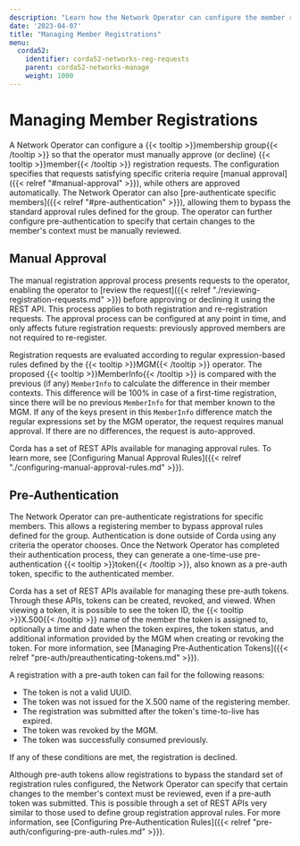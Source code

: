 ```yaml
---
description: "Learn how the Network Operator can configure the member registration process and review registration requests."
date: '2023-04-07'
title: "Managing Member Registrations"
menu:
  corda52:
    identifier: corda52-networks-reg-requests
    parent: corda52-networks-manage
    weight: 1000
---
```

# Managing Member Registrations

A Network Operator can configure a {{< tooltip >}}membership group{{< /tooltip >}} so that the operator must manually approve (or decline) {{< tooltip >}}member{{< /tooltip >}} registration requests.
The configuration specifies that requests satisfying specific criteria require [manual approval]({{< relref "#manual-approval" >}}), while others are approved automatically.
The Network Operator can also [pre-authenticate specific members]({{< relref "#pre-authentication" >}}), allowing them to bypass the standard approval rules defined for the group.
The operator can further configure pre-authentication to specify that certain changes to the member's context must be manually reviewed.

## Manual Approval

The manual registration approval process presents requests to the operator, enabling the operator to [review the request]({{< relref "./reviewing-registration-requests.md" >}}) before approving or declining it using the REST API.
This process applies to both registration and re-registration requests.
The approval process can be configured at any point in time, and only affects future registration requests: previously approved members are not required to re-register.

Registration requests are evaluated according to regular expression-based rules defined by the {{< tooltip >}}MGM{{< /tooltip >}} operator.
The proposed {{< tooltip >}}MemberInfo{{< /tooltip >}} is compared with the previous (if any) `MemberInfo` to calculate the difference in their member contexts.
This difference will be 100% in case of a first-time registration, since there will be no previous `MemberInfo` for that member known to the MGM.
If any of the keys present in this `MemberInfo` difference match the regular expressions set by the MGM operator, the request requires manual approval.
If there are no differences, the request is auto-approved.

Corda has a set of REST APIs available for managing approval rules. To learn more, see [Configuring Manual Approval Rules]({{< relref "./configuring-manual-approval-rules.md" >}}).

## Pre-Authentication

The Network Operator can pre-authenticate registrations for specific members. This allows a registering member to bypass approval rules defined for the group. Authentication is done outside of Corda using any criteria the operator chooses. Once the Network Operator has completed their authentication process, they can generate a one-time-use pre-authentication {{< tooltip >}}token{{< /tooltip >}}, also known as a pre-auth token, specific to the authenticated member.

Corda has a set of REST APIs available for managing these pre-auth tokens. Through these APIs, tokens can be created, revoked, and viewed. When viewing a token, it is possible to see the token ID, the {{< tooltip >}}X.500{{< /tooltip >}} name of the member the token is assigned to, optionally a time and date when the token expires, the token status, and additional information provided by the MGM when creating or revoking the token. For more information, see [Managing Pre-Authentication Tokens]({{< relref "pre-auth/preauthenticating-tokens.md" >}}).

A registration with a pre-auth token can fail for the following reasons:

* The token is not a valid UUID.
* The token was not issued for the X.500 name of the registering member.
* The registration was submitted after the token's time-to-live has expired.
* The token was revoked by the MGM.
* The token was successfully consumed previously.

If any of these conditions are met, the registration is declined.

Although pre-auth tokens allow registrations to bypass the standard set of registration rules configured, the Network Operator can specify that certain changes to the member's context must be reviewed, even if a pre-auth token was submitted. This is possible through a set of REST APIs very similar to those used to define group registration approval rules. For more information, see [Configuring Pre-Authentication Rules]({{< relref "pre-auth/configuring-pre-auth-rules.md" >}}).
